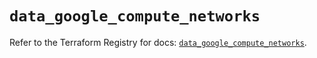 # `data_google_compute_networks`

Refer to the Terraform Registry for docs: [`data_google_compute_networks`](https://registry.terraform.io/providers/hashicorp/google/6.32.0/docs/data-sources/compute_networks).
